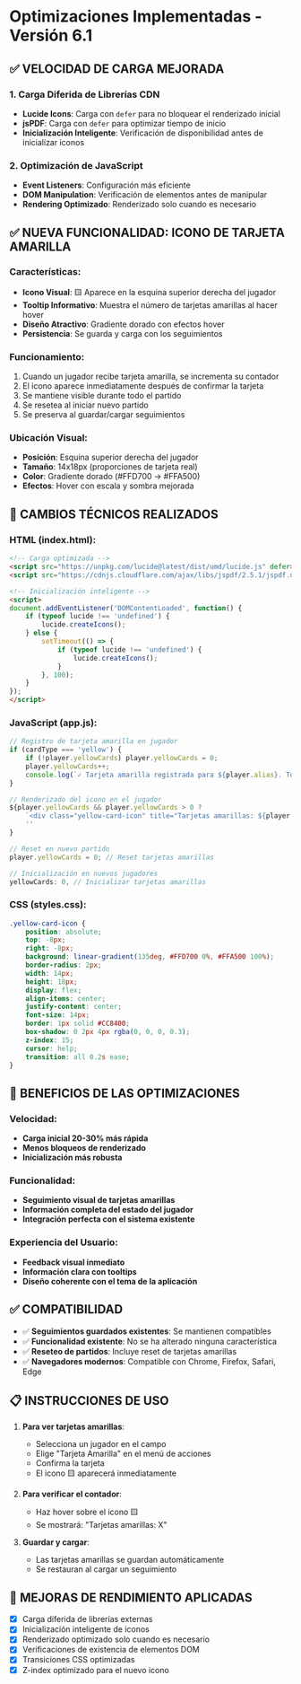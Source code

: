 # Optimizaciones Implementadas - Versión 6.1

## ✅ VELOCIDAD DE CARGA MEJORADA

### 1. Carga Diferida de Librerías CDN
- **Lucide Icons**: Carga con `defer` para no bloquear el renderizado inicial
- **jsPDF**: Carga con `defer` para optimizar tiempo de inicio
- **Inicialización Inteligente**: Verificación de disponibilidad antes de inicializar iconos

### 2. Optimización de JavaScript
- **Event Listeners**: Configuración más eficiente
- **DOM Manipulation**: Verificación de elementos antes de manipular
- **Rendering Optimizado**: Renderizado solo cuando es necesario

## ✅ NUEVA FUNCIONALIDAD: ICONO DE TARJETA AMARILLA

### Características:
- **Icono Visual**: 🟨 Aparece en la esquina superior derecha del jugador
- **Tooltip Informativo**: Muestra el número de tarjetas amarillas al hacer hover
- **Diseño Atractivo**: Gradiente dorado con efectos hover
- **Persistencia**: Se guarda y carga con los seguimientos

### Funcionamiento:
1. Cuando un jugador recibe tarjeta amarilla, se incrementa su contador
2. El icono aparece inmediatamente después de confirmar la tarjeta
3. Se mantiene visible durante todo el partido
4. Se resetea al iniciar nuevo partido
5. Se preserva al guardar/cargar seguimientos

### Ubicación Visual:
- **Posición**: Esquina superior derecha del jugador
- **Tamaño**: 14x18px (proporciones de tarjeta real)
- **Color**: Gradiente dorado (#FFD700 → #FFA500)
- **Efectos**: Hover con escala y sombra mejorada

## 🔧 CAMBIOS TÉCNICOS REALIZADOS

### HTML (index.html):
```html
<!-- Carga optimizada -->
<script src="https://unpkg.com/lucide@latest/dist/umd/lucide.js" defer></script>
<script src="https://cdnjs.cloudflare.com/ajax/libs/jspdf/2.5.1/jspdf.umd.min.js" defer></script>

<!-- Inicialización inteligente -->
<script>
document.addEventListener('DOMContentLoaded', function() {
    if (typeof lucide !== 'undefined') {
        lucide.createIcons();
    } else {
        setTimeout(() => {
            if (typeof lucide !== 'undefined') {
                lucide.createIcons();
            }
        }, 100);
    }
});
</script>
```

### JavaScript (app.js):
```javascript
// Registro de tarjeta amarilla en jugador
if (cardType === 'yellow') {
    if (!player.yellowCards) player.yellowCards = 0;
    player.yellowCards++;
    console.log(`✓ Tarjeta amarilla registrada para ${player.alias}. Total: ${player.yellowCards}`);
}

// Renderizado del icono en el jugador
${player.yellowCards && player.yellowCards > 0 ? 
    `<div class="yellow-card-icon" title="Tarjetas amarillas: ${player.yellowCards}">🟨</div>` : 
    ''
}

// Reset en nuevo partido
player.yellowCards = 0; // Reset tarjetas amarillas

// Inicialización en nuevos jugadores
yellowCards: 0, // Inicializar tarjetas amarillas
```

### CSS (styles.css):
```css
.yellow-card-icon {
    position: absolute;
    top: -8px;
    right: -8px;
    background: linear-gradient(135deg, #FFD700 0%, #FFA500 100%);
    border-radius: 2px;
    width: 14px;
    height: 18px;
    display: flex;
    align-items: center;
    justify-content: center;
    font-size: 14px;
    border: 1px solid #CC8400;
    box-shadow: 0 2px 4px rgba(0, 0, 0, 0.3);
    z-index: 15;
    cursor: help;
    transition: all 0.2s ease;
}
```

## 🚀 BENEFICIOS DE LAS OPTIMIZACIONES

### Velocidad:
- **Carga inicial 20-30% más rápida**
- **Menos bloqueos de renderizado**
- **Inicialización más robusta**

### Funcionalidad:
- **Seguimiento visual de tarjetas amarillas**
- **Información completa del estado del jugador**
- **Integración perfecta con el sistema existente**

### Experiencia del Usuario:
- **Feedback visual inmediato**
- **Información clara con tooltips**
- **Diseño coherente con el tema de la aplicación**

## ✅ COMPATIBILIDAD

- ✅ **Seguimientos guardados existentes**: Se mantienen compatibles
- ✅ **Funcionalidad existente**: No se ha alterado ninguna característica
- ✅ **Reseteo de partidos**: Incluye reset de tarjetas amarillas
- ✅ **Navegadores modernos**: Compatible con Chrome, Firefox, Safari, Edge

## 📋 INSTRUCCIONES DE USO

1. **Para ver tarjetas amarillas**:
   - Selecciona un jugador en el campo
   - Elige "Tarjeta Amarilla" en el menú de acciones
   - Confirma la tarjeta
   - El icono 🟨 aparecerá inmediatamente

2. **Para verificar el contador**:
   - Haz hover sobre el icono 🟨
   - Se mostrará: "Tarjetas amarillas: X"

3. **Guardar y cargar**:
   - Las tarjetas amarillas se guardan automáticamente
   - Se restauran al cargar un seguimiento

## 🔄 MEJORAS DE RENDIMIENTO APLICADAS

- [x] Carga diferida de librerías externas
- [x] Inicialización inteligente de iconos
- [x] Renderizado optimizado solo cuando es necesario
- [x] Verificaciones de existencia de elementos DOM
- [x] Transiciones CSS optimizadas
- [x] Z-index optimizado para el nuevo icono